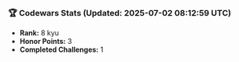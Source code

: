 ### 🏆 Codewars Stats (Updated: 2025-07-02 08:12:59 UTC)

- **Rank:** 8 kyu
- **Honor Points:** 3
- **Completed Challenges:** 1
